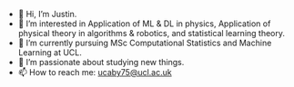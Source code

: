 - 👋 Hi, I’m Justin.
- 👀 I’m interested in Application of ML & DL in physics, Application of physical theory in algorithms & robotics, and statistical learning theory.
- 🌱 I’m currently pursuing MSc Computational Statistics and Machine Learning at UCL.
- 💞️ I’m passionate about studying new things.
- 📫 How to reach me: ucaby75@ucl.ac.uk

<!---
YHJYH/YHJYH is a ✨ special ✨ repository because its `README.md` (this file) appears on your GitHub profile.
You can click the Preview link to take a look at your changes.
--->
